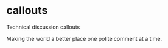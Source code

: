 # callouts
Technical discussion callouts

Making the world a better place one polite comment at a time.